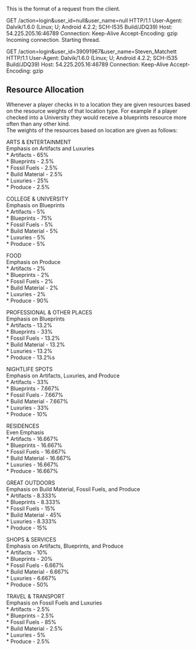 This is the format of a request from the client.

GET /action=login&user_id=null&user_name=null HTTP/1.1
User-Agent: Dalvik/1.6.0 (Linux; U; Android 4.2.2; SCH-I535 Build/JDQ39)
Host: 54.225.205.16:46789
Connection: Keep-Alive
Accept-Encoding: gzip
Incoming connection.
Starting thread.

GET /action=login&user_id=39091967&user_name=Steven_Matchett HTTP/1.1
User-Agent: Dalvik/1.6.0 (Linux; U; Android 4.2.2; SCH-I535 Build/JDQ39)
Host: 54.225.205.16:46789
Connection: Keep-Alive
Accept-Encoding: gzip

Resource Allocation
--------------------------------------
Whenever a player checks in to a location they are given resources based on the resource weights of that location type. 
For example if a player checked into a University they would receive a blueprints resource more often than any other kind.  
The weights of the resources based on location are given as follows: 
 
	
ARTS & ENTERTAINMENT  
Emphasis on Artifacts and Luxuries  
	*   Artifacts - 65%  
	*	Blueprints - 2.5%  
	*	Fossil Fuels - 2.5%  
	*	Build Material - 2.5%  
	*	Luxuries - 25%  
	*	Produce - 2.5%  

COLLEGE & UNIVERSITY  
Emphasis on Blueprints  
	*	Artifacts - 5%  
	*	Blueprints - 75%  
	*	Fossil Fuels - 5%  
	*	Build Material - 5%  
	*	Luxuries - 5%  
	*	Produce - 5%  

FOOD  
Emphasis on Produce  
	*	Artifacts - 2%  
	*	Blueprints - 2%  
	*	Fossil Fuels - 2%  
	*	Build Material - 2%  
	*	Luxuries - 2%  
	*	Produce - 90%  

PROFESSIONAL & OTHER PLACES  
Emphasis on Blueprints  
	*	Artifacts - 13.2%  
	*	Blueprints - 33%  
	*	Fossil Fuels - 13.2%  
	*	Build Material - 13.2%  
	*	Luxuries - 13.2%  
	*	Produce - 13.2%s  

NIGHTLIFE SPOTS  
Emphasis on Artifacts, Luxuries, and Produce  
	*	Artifacts - 33%  
	*	Blueprints - 7.667%  
	*	Fossil Fuels - 7.667%  
	*	Build Material - 7.667%  
	*	Luxuries - 33%  
	*	Produce - 10%  

RESIDENCES  
Even Emphasis  
	*	Artifacts - 16.667%  
	*	Blueprints - 16.667%  
	*	Fossil Fuels - 16.667%  
	*	Build Material - 16.667%  
	*	Luxuries - 16.667%  
	*	Produce - 16.667%  

GREAT OUTDOORS  
Emphasis on Build Material, Fossil Fuels, and Produce  
	*	Artifacts - 8.333%  
	*	Blueprints - 8.333%  
	*	Fossil Fuels - 15%  
	*	Build Material - 45%  
	*	Luxuries - 8.333%  
	*	Produce - 15%  

SHOPS & SERVICES  
Emphasis on Artifacts, Blueprints, and Produce  
	*	Artifacts - 10%  
	*	Blueprints - 20%  
	*	Fossil Fuels - 6.667%  
	*	Build Material - 6.667%  
	*	Luxuries - 6.667%  
	*	Produce - 50%  

TRAVEL & TRANSPORT  
Emphasis on Fossil Fuels and Luxuries  
	*	Artifacts - 2.5%  
	*	Blueprints - 2.5%  
	*	Fossil Fuels - 85%  
	*	Build Material - 2.5%  
	*	Luxuries - 5%  
	*	Produce - 2.5%  
